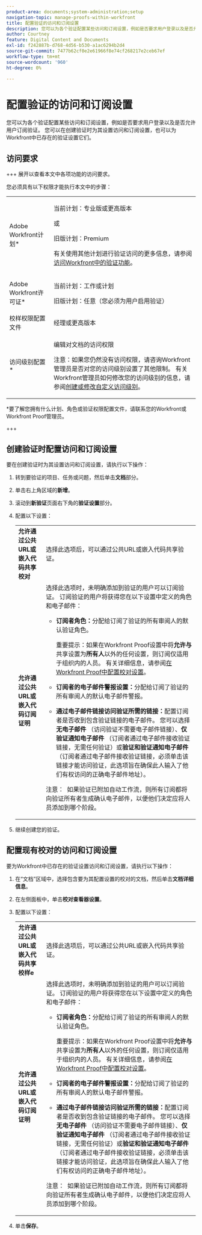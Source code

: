 ```yaml
---
product-area: documents;system-administration;setup
navigation-topic: manage-proofs-within-workfront
title: 配置验证的访问和订阅设置
description: 您可以为各个验证配置某些访问和订阅设置，例如是否要求用户登录以及是否允许用户订阅验证。 您可以在创建验证时为其设置访问和订阅设置，也可以为Workfront中已存在的验证设置它们。
author: Courtney
feature: Digital Content and Documents
exl-id: f242887b-d768-4d56-b530-a1ac6294b2d4
source-git-commit: 7477b62cf0e2e61966f8e74cf268217e2ceb67ef
workflow-type: tm+mt
source-wordcount: '960'
ht-degree: 0%

---
```


# 配置验证的访问和订阅设置

您可以为各个验证配置某些访问和订阅设置，例如是否要求用户登录以及是否允许用户订阅验证。 您可以在创建验证时为其设置访问和订阅设置，也可以为Workfront中已存在的验证设置它们。

## 访问要求

+++ 展开以查看本文中各项功能的访问要求。

您必须具有以下权限才能执行本文中的步骤：

<table style="table-layout:auto"> 
 <col> 
 <col> 
 <tbody> 
  <tr> 
   <td role="rowheader">Adobe Workfront计划*</td> 
   <td> <p>当前计划：专业版或更高版本</p> <p>或</p> <p>旧版计划：Premium</p> <p>有关使用其他计划进行验证访问的更多信息，请参阅<a href="/help/quicksilver/administration-and-setup/manage-workfront/configure-proofing/access-to-proofing-functionality.md" class="MCXref xref">访问Workfront中的验证功能</a>。</p> </td> 
  </tr> 
  <tr> 
   <td role="rowheader">Adobe Workfront许可证*</td> 
   <td> <p>当前计划：工作或计划</p> <p>旧版计划：任意（您必须为用户启用验证）</p> </td> 
  </tr> 
  <tr> 
   <td role="rowheader">校样权限配置文件 </td> 
   <td>经理或更高版本</td> 
  </tr> 
  <tr> 
   <td role="rowheader">访问级别配置*</td> 
   <td> <p>编辑对文档的访问权限</p> <p>注意：如果您仍然没有访问权限，请咨询Workfront管理员是否对您的访问级别设置了其他限制。 有关Workfront管理员如何修改您的访问级别的信息，请参阅<a href="../../../administration-and-setup/add-users/configure-and-grant-access/create-modify-access-levels.md" class="MCXref xref">创建或修改自定义访问级别</a>。</p> </td> 
  </tr> 
 </tbody> 
</table>

&#42;要了解您拥有什么计划、角色或验证权限配置文件，请联系您的Workfront或Workfront Proof管理员。

+++

## 创建验证时配置访问和订阅设置

要在创建验证时为其设置访问和订阅设置，请执行以下操作：

1. 转到要验证的项目、任务或问题，然后单击&#x200B;**文档**&#x200B;部分。
1. 单击右上角区域的&#x200B;**新增**。
1. 滚动到&#x200B;**新验证**&#x200B;页面右下角的&#x200B;**验证设置**&#x200B;部分。

1. 配置以下设置：

   <table style="table-layout:auto"> 
    <col> 
    <col> 
    <tbody> 
     <tr> 
      <td role="rowheader"><strong>允许通过公共URL或嵌入代码共享校对</strong> </td> 
      <td>选择此选项后，可以通过公共URL或嵌入代码共享验证。</td> 
     </tr> 
     <tr> 
      <td role="rowheader"><strong>允许通过公共URL或嵌入代码订阅证明</strong> </td> 
      <td>选择此选项时，未明确添加到验证的用户可以订阅验证。 订阅验证的用户将获得您在以下设置中定义的角色和电子邮件：
       <ul>
        <li><p><strong>订阅者角色：</strong>分配给订阅了验证的所有审阅人的默认验证角色。 </p><p>重要提示：如果在Workfront Proof设置中将<strong>允许与</strong>共享设置为<strong>所有人</strong>以外的任何设置，则订阅仅适用于组织内的人员。 有关详细信息，请参阅<a href="../../../workfront-proof/wp-work-proofsfiles/manage-your-work/configure-proof-settings.md" class="MCXref xref">在Workfront Proof中配置校对设置</a>。</p></li>
        <li><strong>订阅者的电子邮件警报设置：</strong>分配给订阅了验证的所有审阅人的默认电子邮件警报。</li>
       </ul><p>
        <ul>
         <li><strong>通过电子邮件链接访问验证所需的链接：</strong>配置订阅者是否收到包含验证链接的电子邮件。 您可以选择<strong>无电子邮件</strong> （访问验证不需要电子邮件链接）、<strong>仅验证通知电子邮件</strong> （订阅者通过电子邮件接收验证链接，无需任何验证）或<strong>验证和验证通知电子邮件</strong> （订阅者通过电子邮件接收验证链接，必须单击该链接才能访问验证，此选项旨在确保此人输入了他们有权访问的正确电子邮件地址）。</li>
        </ul><p>注意：  如果验证已附加自动工作流，则所有订阅都将向验证所有者生成确认电子邮件，以便他们决定应将人员添加到哪个阶段。<br></p></p></td> 
     </tr> 
    </tbody> 
   </table>

1. 继续创建您的验证。

## 配置现有校对的访问和订阅设置

要为Workfront中已存在的验证设置访问和订阅设置，请执行以下操作：

1. 在“文档”区域中，选择包含要为其配置设置的校对的文档，然后单击&#x200B;**文档详细信息**。
1. 在左侧面板中，单击&#x200B;**校对查看器设置**。
1. 配置以下设置：

   <table style="table-layout:auto"> 
    <col> 
    <col> 
    <tbody> 
     <tr> 
      <td role="rowheader"><strong>允许通过公共URL或嵌入代码共享校样</strong><strong>e</strong> </td> 
      <td>选择此选项后，可以通过公共URL或嵌入代码共享验证。</td> 
     </tr> 
     <tr> 
      <td role="rowheader"><strong>允许通过公共URL或嵌入代码订阅证明</strong> </td> 
      <td>选择此选项时，未明确添加到验证的用户可以订阅验证。 订阅验证的用户将获得您在以下设置中定义的角色和电子邮件：
       <ul>
        <li><p><strong>订阅者角色：</strong>分配给订阅了验证的所有审阅人的默认验证角色。 </p><p>重要提示：如果在Workfront Proof设置中将<strong>允许与</strong>共享设置为<strong>所有人</strong>以外的任何设置，则订阅仅适用于组织内的人员。 有关详细信息，请参阅<a href="../../../workfront-proof/wp-work-proofsfiles/manage-your-work/configure-proof-settings.md" class="MCXref xref">在Workfront Proof中配置校对设置</a>。</p></li>
        <li><strong>订阅者的电子邮件警报设置：</strong>分配给订阅了验证的所有审阅人的默认电子邮件警报。</li>
       </ul><p>
        <ul>
         <li><strong>通过电子邮件链接访问验证所需的链接：</strong>配置订阅者是否收到包含验证链接的电子邮件。 您可以选择<strong>无电子邮件</strong> （访问验证不需要电子邮件链接）、<strong>仅验证通知电子邮件</strong> （订阅者通过电子邮件接收验证链接，无需任何验证）或<strong>验证和验证通知电子邮件</strong> （订阅者通过电子邮件接收验证链接，必须单击该链接才能访问验证，此选项旨在确保此人输入了他们有权访问的正确电子邮件地址）。</li>
        </ul><p>注意：  如果验证已附加自动工作流，则所有订阅都将向验证所有者生成确认电子邮件，以便他们决定应将人员添加到哪个阶段。<br></p></p></td> 
     </tr> 
    </tbody> 
   </table>

1. 单击&#x200B;**保存**。
